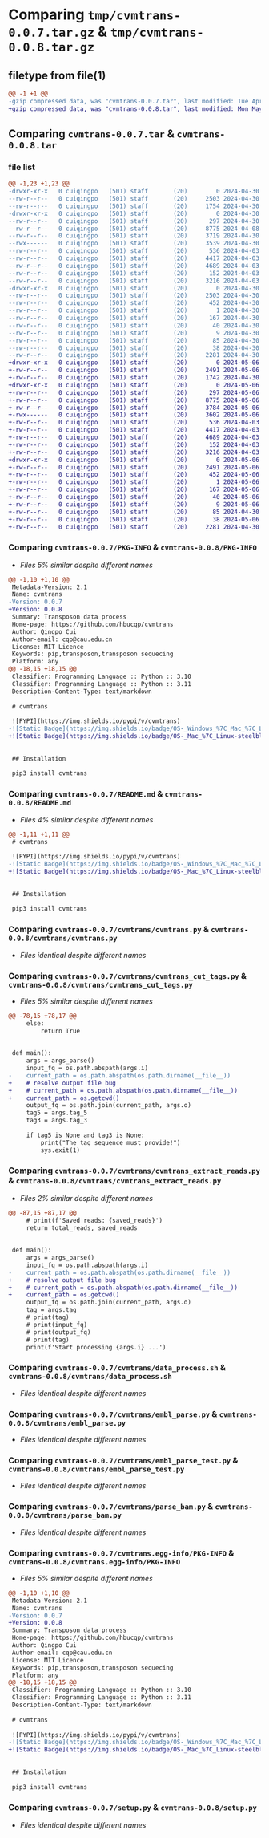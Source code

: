 # Comparing `tmp/cvmtrans-0.0.7.tar.gz` & `tmp/cvmtrans-0.0.8.tar.gz`

## filetype from file(1)

```diff
@@ -1 +1 @@
-gzip compressed data, was "cvmtrans-0.0.7.tar", last modified: Tue Apr 30 08:00:20 2024, max compression
+gzip compressed data, was "cvmtrans-0.0.8.tar", last modified: Mon May  6 13:06:52 2024, max compression
```

## Comparing `cvmtrans-0.0.7.tar` & `cvmtrans-0.0.8.tar`

### file list

```diff
@@ -1,23 +1,23 @@
-drwxr-xr-x   0 cuiqingpo   (501) staff       (20)        0 2024-04-30 08:00:20.998221 cvmtrans-0.0.7/
--rw-r--r--   0 cuiqingpo   (501) staff       (20)     2503 2024-04-30 08:00:20.998091 cvmtrans-0.0.7/PKG-INFO
--rw-r--r--   0 cuiqingpo   (501) staff       (20)     1754 2024-04-30 07:58:39.000000 cvmtrans-0.0.7/README.md
-drwxr-xr-x   0 cuiqingpo   (501) staff       (20)        0 2024-04-30 08:00:20.996974 cvmtrans-0.0.7/cvmtrans/
--rw-r--r--   0 cuiqingpo   (501) staff       (20)      297 2024-04-30 07:59:54.000000 cvmtrans-0.0.7/cvmtrans/__init__.py
--rw-r--r--   0 cuiqingpo   (501) staff       (20)     8775 2024-04-08 10:09:38.000000 cvmtrans-0.0.7/cvmtrans/cvmtrans.py
--rw-r--r--   0 cuiqingpo   (501) staff       (20)     3719 2024-04-30 07:49:13.000000 cvmtrans-0.0.7/cvmtrans/cvmtrans_cut_tags.py
--rwx------   0 cuiqingpo   (501) staff       (20)     3539 2024-04-30 07:49:15.000000 cvmtrans-0.0.7/cvmtrans/cvmtrans_extract_reads.py
--rw-r--r--   0 cuiqingpo   (501) staff       (20)      536 2024-04-03 12:21:00.000000 cvmtrans-0.0.7/cvmtrans/data_process.sh
--rw-r--r--   0 cuiqingpo   (501) staff       (20)     4417 2024-04-03 03:57:33.000000 cvmtrans-0.0.7/cvmtrans/embl_parse.py
--rw-r--r--   0 cuiqingpo   (501) staff       (20)     4689 2024-04-03 06:52:24.000000 cvmtrans-0.0.7/cvmtrans/embl_parse_test.py
--rw-r--r--   0 cuiqingpo   (501) staff       (20)      152 2024-04-03 11:01:42.000000 cvmtrans-0.0.7/cvmtrans/gb2fa.py
--rw-r--r--   0 cuiqingpo   (501) staff       (20)     3216 2024-04-03 03:02:06.000000 cvmtrans-0.0.7/cvmtrans/parse_bam.py
-drwxr-xr-x   0 cuiqingpo   (501) staff       (20)        0 2024-04-30 08:00:20.997879 cvmtrans-0.0.7/cvmtrans.egg-info/
--rw-r--r--   0 cuiqingpo   (501) staff       (20)     2503 2024-04-30 08:00:20.000000 cvmtrans-0.0.7/cvmtrans.egg-info/PKG-INFO
--rw-r--r--   0 cuiqingpo   (501) staff       (20)      452 2024-04-30 08:00:20.000000 cvmtrans-0.0.7/cvmtrans.egg-info/SOURCES.txt
--rw-r--r--   0 cuiqingpo   (501) staff       (20)        1 2024-04-30 08:00:20.000000 cvmtrans-0.0.7/cvmtrans.egg-info/dependency_links.txt
--rw-r--r--   0 cuiqingpo   (501) staff       (20)      167 2024-04-30 08:00:20.000000 cvmtrans-0.0.7/cvmtrans.egg-info/entry_points.txt
--rw-r--r--   0 cuiqingpo   (501) staff       (20)       40 2024-04-30 08:00:20.000000 cvmtrans-0.0.7/cvmtrans.egg-info/requires.txt
--rw-r--r--   0 cuiqingpo   (501) staff       (20)        9 2024-04-30 08:00:20.000000 cvmtrans-0.0.7/cvmtrans.egg-info/top_level.txt
--rw-r--r--   0 cuiqingpo   (501) staff       (20)       85 2024-04-30 07:07:54.000000 cvmtrans-0.0.7/requirements.txt
--rw-r--r--   0 cuiqingpo   (501) staff       (20)       38 2024-04-30 08:00:20.998271 cvmtrans-0.0.7/setup.cfg
--rw-r--r--   0 cuiqingpo   (501) staff       (20)     2281 2024-04-30 07:54:32.000000 cvmtrans-0.0.7/setup.py
+drwxr-xr-x   0 cuiqingpo   (501) staff       (20)        0 2024-05-06 13:06:52.350255 cvmtrans-0.0.8/
+-rw-r--r--   0 cuiqingpo   (501) staff       (20)     2491 2024-05-06 13:06:52.350120 cvmtrans-0.0.8/PKG-INFO
+-rw-r--r--   0 cuiqingpo   (501) staff       (20)     1742 2024-04-30 08:02:08.000000 cvmtrans-0.0.8/README.md
+drwxr-xr-x   0 cuiqingpo   (501) staff       (20)        0 2024-05-06 13:06:52.349063 cvmtrans-0.0.8/cvmtrans/
+-rw-r--r--   0 cuiqingpo   (501) staff       (20)      297 2024-05-06 13:06:33.000000 cvmtrans-0.0.8/cvmtrans/__init__.py
+-rw-r--r--   0 cuiqingpo   (501) staff       (20)     8775 2024-05-06 13:05:28.000000 cvmtrans-0.0.8/cvmtrans/cvmtrans.py
+-rw-r--r--   0 cuiqingpo   (501) staff       (20)     3784 2024-05-06 13:05:14.000000 cvmtrans-0.0.8/cvmtrans/cvmtrans_cut_tags.py
+-rwx------   0 cuiqingpo   (501) staff       (20)     3602 2024-05-06 13:05:35.000000 cvmtrans-0.0.8/cvmtrans/cvmtrans_extract_reads.py
+-rw-r--r--   0 cuiqingpo   (501) staff       (20)      536 2024-04-03 12:21:00.000000 cvmtrans-0.0.8/cvmtrans/data_process.sh
+-rw-r--r--   0 cuiqingpo   (501) staff       (20)     4417 2024-04-03 03:57:33.000000 cvmtrans-0.0.8/cvmtrans/embl_parse.py
+-rw-r--r--   0 cuiqingpo   (501) staff       (20)     4689 2024-04-03 06:52:24.000000 cvmtrans-0.0.8/cvmtrans/embl_parse_test.py
+-rw-r--r--   0 cuiqingpo   (501) staff       (20)      152 2024-04-03 11:01:42.000000 cvmtrans-0.0.8/cvmtrans/gb2fa.py
+-rw-r--r--   0 cuiqingpo   (501) staff       (20)     3216 2024-04-03 03:02:06.000000 cvmtrans-0.0.8/cvmtrans/parse_bam.py
+drwxr-xr-x   0 cuiqingpo   (501) staff       (20)        0 2024-05-06 13:06:52.349941 cvmtrans-0.0.8/cvmtrans.egg-info/
+-rw-r--r--   0 cuiqingpo   (501) staff       (20)     2491 2024-05-06 13:06:51.000000 cvmtrans-0.0.8/cvmtrans.egg-info/PKG-INFO
+-rw-r--r--   0 cuiqingpo   (501) staff       (20)      452 2024-05-06 13:06:52.000000 cvmtrans-0.0.8/cvmtrans.egg-info/SOURCES.txt
+-rw-r--r--   0 cuiqingpo   (501) staff       (20)        1 2024-05-06 13:06:51.000000 cvmtrans-0.0.8/cvmtrans.egg-info/dependency_links.txt
+-rw-r--r--   0 cuiqingpo   (501) staff       (20)      167 2024-05-06 13:06:51.000000 cvmtrans-0.0.8/cvmtrans.egg-info/entry_points.txt
+-rw-r--r--   0 cuiqingpo   (501) staff       (20)       40 2024-05-06 13:06:51.000000 cvmtrans-0.0.8/cvmtrans.egg-info/requires.txt
+-rw-r--r--   0 cuiqingpo   (501) staff       (20)        9 2024-05-06 13:06:51.000000 cvmtrans-0.0.8/cvmtrans.egg-info/top_level.txt
+-rw-r--r--   0 cuiqingpo   (501) staff       (20)       85 2024-04-30 07:07:54.000000 cvmtrans-0.0.8/requirements.txt
+-rw-r--r--   0 cuiqingpo   (501) staff       (20)       38 2024-05-06 13:06:52.350300 cvmtrans-0.0.8/setup.cfg
+-rw-r--r--   0 cuiqingpo   (501) staff       (20)     2281 2024-04-30 07:54:32.000000 cvmtrans-0.0.8/setup.py
```

### Comparing `cvmtrans-0.0.7/PKG-INFO` & `cvmtrans-0.0.8/PKG-INFO`

 * *Files 5% similar despite different names*

```diff
@@ -1,10 +1,10 @@
 Metadata-Version: 2.1
 Name: cvmtrans
-Version: 0.0.7
+Version: 0.0.8
 Summary: Transposon data process
 Home-page: https://github.com/hbucqp/cvmtrans
 Author: Qingpo Cui
 Author-email: cqp@cau.edu.cn
 License: MIT Licence
 Keywords: pip,transposon,transposon sequecing
 Platform: any
@@ -18,15 +18,15 @@
 Classifier: Programming Language :: Python :: 3.10
 Classifier: Programming Language :: Python :: 3.11
 Description-Content-Type: text/markdown
 
 # cvmtrans
 
 ![PYPI](https://img.shields.io/pypi/v/cvmtrans)
-![Static Badge](https://img.shields.io/badge/OS-_Windows_%7C_Mac_%7C_Linux-steelblue)
+![Static Badge](https://img.shields.io/badge/OS-_Mac_%7C_Linux-steelblue)
 
 
 ## Installation
 
 pip3 install cvmtrans
```

### Comparing `cvmtrans-0.0.7/README.md` & `cvmtrans-0.0.8/README.md`

 * *Files 4% similar despite different names*

```diff
@@ -1,11 +1,11 @@
 # cvmtrans
 
 ![PYPI](https://img.shields.io/pypi/v/cvmtrans)
-![Static Badge](https://img.shields.io/badge/OS-_Windows_%7C_Mac_%7C_Linux-steelblue)
+![Static Badge](https://img.shields.io/badge/OS-_Mac_%7C_Linux-steelblue)
 
 
 ## Installation
 
 pip3 install cvmtrans
```

### Comparing `cvmtrans-0.0.7/cvmtrans/cvmtrans.py` & `cvmtrans-0.0.8/cvmtrans/cvmtrans.py`

 * *Files identical despite different names*

### Comparing `cvmtrans-0.0.7/cvmtrans/cvmtrans_cut_tags.py` & `cvmtrans-0.0.8/cvmtrans/cvmtrans_cut_tags.py`

 * *Files 5% similar despite different names*

```diff
@@ -78,15 +78,17 @@
     else:
         return True
 
 
 def main():
     args = args_parse()
     input_fq = os.path.abspath(args.i)
-    current_path = os.path.abspath(os.path.dirname(__file__))
+    # resolve output file bug
+    # current_path = os.path.abspath(os.path.dirname(__file__))
+    current_path = os.getcwd()
     output_fq = os.path.join(current_path, args.o)
     tag5 = args.tag_5
     tag3 = args.tag_3
 
     if tag5 is None and tag3 is None:
         print("The tag sequence must provide!")
         sys.exit(1)
```

### Comparing `cvmtrans-0.0.7/cvmtrans/cvmtrans_extract_reads.py` & `cvmtrans-0.0.8/cvmtrans/cvmtrans_extract_reads.py`

 * *Files 2% similar despite different names*

```diff
@@ -87,15 +87,17 @@
     # print(f'Saved reads: {saved_reads}')
     return total_reads, saved_reads
 
 
 def main():
     args = args_parse()
     input_fq = os.path.abspath(args.i)
-    current_path = os.path.abspath(os.path.dirname(__file__))
+    # resolve output file bug
+    # current_path = os.path.abspath(os.path.dirname(__file__))
+    current_path = os.getcwd()
     output_fq = os.path.join(current_path, args.o)
     tag = args.tag
     # print(tag)
     # print(input_fq)
     # print(output_fq)
     # print(tag)
     print(f'Start processing {args.i} ...')
```

### Comparing `cvmtrans-0.0.7/cvmtrans/data_process.sh` & `cvmtrans-0.0.8/cvmtrans/data_process.sh`

 * *Files identical despite different names*

### Comparing `cvmtrans-0.0.7/cvmtrans/embl_parse.py` & `cvmtrans-0.0.8/cvmtrans/embl_parse.py`

 * *Files identical despite different names*

### Comparing `cvmtrans-0.0.7/cvmtrans/embl_parse_test.py` & `cvmtrans-0.0.8/cvmtrans/embl_parse_test.py`

 * *Files identical despite different names*

### Comparing `cvmtrans-0.0.7/cvmtrans/parse_bam.py` & `cvmtrans-0.0.8/cvmtrans/parse_bam.py`

 * *Files identical despite different names*

### Comparing `cvmtrans-0.0.7/cvmtrans.egg-info/PKG-INFO` & `cvmtrans-0.0.8/cvmtrans.egg-info/PKG-INFO`

 * *Files 5% similar despite different names*

```diff
@@ -1,10 +1,10 @@
 Metadata-Version: 2.1
 Name: cvmtrans
-Version: 0.0.7
+Version: 0.0.8
 Summary: Transposon data process
 Home-page: https://github.com/hbucqp/cvmtrans
 Author: Qingpo Cui
 Author-email: cqp@cau.edu.cn
 License: MIT Licence
 Keywords: pip,transposon,transposon sequecing
 Platform: any
@@ -18,15 +18,15 @@
 Classifier: Programming Language :: Python :: 3.10
 Classifier: Programming Language :: Python :: 3.11
 Description-Content-Type: text/markdown
 
 # cvmtrans
 
 ![PYPI](https://img.shields.io/pypi/v/cvmtrans)
-![Static Badge](https://img.shields.io/badge/OS-_Windows_%7C_Mac_%7C_Linux-steelblue)
+![Static Badge](https://img.shields.io/badge/OS-_Mac_%7C_Linux-steelblue)
 
 
 ## Installation
 
 pip3 install cvmtrans
```

### Comparing `cvmtrans-0.0.7/setup.py` & `cvmtrans-0.0.8/setup.py`

 * *Files identical despite different names*

